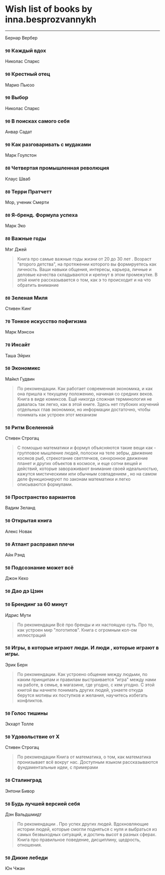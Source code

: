 # Wish list of books by inna.besprozvannykh
---

Бернар Вербер

### `90` Каждый вдох
Николас Спаркс

### `90` Крестный отец
Марио Пьюзо

### `90` Выбор
Николас Спаркс

### `90` В поисках самого себя
Анвар Садат

### `90` Как разговаривать с мудаками
Марк Гоулстон

### `80` Четвертая промышленная революция
Клаус Шваб

### `80` Терри Пратчетт
Мор, ученик Смерти

### `80` Я-бренд. Формула успеха
Марк Эко

### `80` Важные годы
Мэг Джей
> Книга про самые важные годы жизни от 20 до 30 лет . Возраст "второго детства", на протяжении которого вы формируетесь как личность. Ваши навыки общения, интересы, карьера, личные и деловые качества складываются и крепнут в этом промежутке. В этой книге рассказывается о том, как э то происходит и на что обратить внимание

### `80` Зеленая Миля
Стивен Кинг

### `70` Тонкое искусство пофигизма
Марк Мэнсон

### `70` Инсайт
Таша Эйрих

### `50` Экономикс
Майкл Гудвин
> По рекомендации. 
>  Как работает современная экономика, и как она пришла к текущему положению, начиная со средних веков. Книга в виде комиксов. Ещё никогда сложная терминология не давалась так легко, как в этой книге. Здесь нет глубоких изучений отдельных глав экономики, но информации достаточно, чтобы понимать как устроен этот механизм

### `50` Ритм Вселенной
Стивен Строгац
> С помощью математики и формул объясняются такие вещи как - групповое мышление людей, полоски на теле зебры, движение косяков рыб, стрекотание светлячков, синхронное движение планет и других объектов в космосе, и еще сотни вещей и действий, которые завораживают внимание своей идеальностью, кажутся мистическими или обычным совпадением , но на самом деле функционируют по законам математики и легко описываются формулами.

### `50` Пространство вариантов
Вадим Зеланд

### `50` Открытая книга
Алекс Новак

### `50` Атлант расправил плечи
Айн Рэнд

### `50` Подсознание может всё
Джон Кехо

### `50` Дао дэ Цзин

### `50` Брендинг за 60 минут
Идрис Мути
> По рекомендации
> Всё про бренды и их настоящую суть. Про то, как устроен мир "логотипов". Книга с огромным кол-ом иллюстраций

### `50` Игры, в которые играют люди. И люди , которые играют в игры.
Эрик Берн
> По рекомендации.
> Как устроено общение между людьми, по каким принципам и правилам выстраивается "игра" между нами на работе, в семье, в магазине, где угодно, с кем угодно. С этой книгой вы начнете понимать других людей, узнаете откуда берутся мотивы их поступков и желания, научитесь избегать конфликтов.

### `50` Голос тишины
Экхарт Толле

### `50` Удовольствие от Х
Стивен Строгац
> По рекомендации
> Книга от математика, о том, как математика пронизывает всё вокруг нас. Доступным языком рассказываются фундаментальные идеи, с примерами

### `50` Сталинград
Энтони Бивор

### `50` Будь лучшей версией себя
Дэн Вальдшмидт
> По рекомендации .
> Про успех других людей. Вдохновляющие истории людей, которые смогли подняться с нуля и выбраться из самых безвыходных ситуаций, и достичь высот в разных сферах. Книга про правильное поведение, дисциплину, щедрость, отношения.

### `50` Дикие лебеди
Юн Чжан


